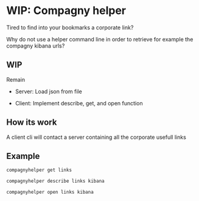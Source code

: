 # WIP: Compagny helper

Tired to find into your bookmarks a corporate link?

Why do not use a helper command line in order to retrieve for example the compagny kibana urls?

## WIP

Remain 

- Server: Load json from file

- Client: Implement describe, get, and open function

## How its work

A client cli will contact a server containing all the corporate usefull links

## Example

```sh
compagnyhelper get links
```

```sh
compagnyhelper describe links kibana
```

```sh
compagnyhelper open links kibana
```
